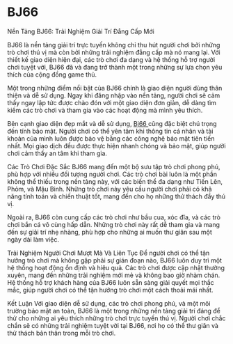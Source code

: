 # BJ66
Nền Tảng BJ66: Trải Nghiệm Giải Trí Đẳng Cấp Mới

BJ66 là nền tảng giải trí trực tuyến không chỉ thu hút người chơi bởi những trò chơi thú vị mà còn bởi những trải nghiệm đẳng cấp mà nó mang lại. Với thiết kế giao diện hiện đại, các trò chơi đa dạng và hệ thống hỗ trợ người chơi tuyệt vời, BJ66 đã và đang trở thành một trong những sự lựa chọn yêu thích của cộng đồng game thủ.

Một trong những điểm nổi bật của BJ66 chính là giao diện người dùng thân thiện và dễ sử dụng. Ngay khi đăng nhập vào nền tảng, người chơi sẽ cảm thấy ngay lập tức được chào đón với một giao diện đơn giản, dễ dàng tìm kiếm các trò chơi và tham gia vào các hoạt động mà mình yêu thích.

Bên cạnh giao diện đẹp mắt và dễ sử dụng, <a href=https://bj66.store> Bj66 </a>  cũng đặc biệt chú trọng đến tính bảo mật. Người chơi có thể yên tâm khi thông tin cá nhân và tài khoản của mình luôn được bảo vệ bằng các công nghệ bảo mật tiên tiến nhất. Mọi giao dịch đều được thực hiện nhanh chóng và bảo mật, giúp người chơi cảm thấy an tâm khi tham gia.

Các Trò Chơi Đặc Sắc
BJ66 mang đến một bộ sưu tập trò chơi phong phú, phù hợp với nhiều đối tượng người chơi. Các trò chơi bài luôn là một phần không thể thiếu trong nền tảng này, với các biến thể đa dạng như Tiến Lên, Phỏm, và Mậu Binh. Những trò chơi này yêu cầu người chơi phải có khả năng tính toán và chiến thuật tốt, mang đến cho họ những thử thách đầy thú vị.

Ngoài ra, BJ66 còn cung cấp các trò chơi như bầu cua, xóc đĩa, và các trò chơi bắn cá vô cùng hấp dẫn. Những trò chơi này rất dễ tham gia và mang đến sự giải trí nhẹ nhàng, phù hợp cho những ai muốn thư giãn sau một ngày dài làm việc.

Trải Nghiệm Người Chơi Mượt Mà Và Liên Tục
Để người chơi có thể tận hưởng trò chơi mà không gặp phải sự gián đoạn nào, BJ66 luôn duy trì một hệ thống hoạt động ổn định và hiệu quả. Các trò chơi được cập nhật thường xuyên, mang đến những trải nghiệm mới mẻ và không bao giờ nhàm chán. Hệ thống hỗ trợ khách hàng của BJ66 luôn sẵn sàng giải quyết mọi thắc mắc, giúp người chơi có thể tận hưởng trò chơi một cách thoải mái nhất.

Kết Luận
Với giao diện dễ sử dụng, các trò chơi phong phú, và một môi trường bảo mật an toàn, BJ66 là một trong những nền tảng giải trí đáng để thử cho những ai yêu thích những trò chơi trực tuyến thú vị. Người chơi chắc chắn sẽ có những trải nghiệm tuyệt vời tại BJ66, nơi họ có thể thư giãn và thử thách bản thân trong mỗi trò chơi.

